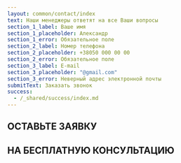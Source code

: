 ```yaml
---
layout: common/contact/index
text: Наши менеджеры ответят на все Ваши вопросы
section_1_label: Ваше имя
section_1_placeholder: Александр
section_1_error: Обязательное поле
section_2_label: Номер телефона
section_2_placeholder: +38050 000 00 00
section_2_error: Обязательное поле
section_3_label: E-mail
section_3_placeholder: "@gmail.com"
section_3_error: Неверный адрес электронной почты
submitText: Заказать звонок
success:
  - /_shared/success/index.md
---
```


## ОСТАВЬТЕ ЗАЯВКУ

## НА БЕСПЛАТНУЮ **КОНСУЛЬТАЦИЮ**
